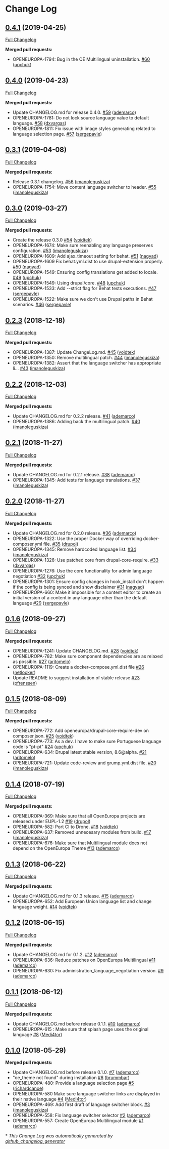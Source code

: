 # Change Log

## [0.4.1](https://github.com/openeuropa/oe_multilingual/tree/0.4.1) (2019-04-25)
[Full Changelog](https://github.com/openeuropa/oe_multilingual/compare/0.4.0...0.4.1)

**Merged pull requests:**

- OPENEUROPA-1794: Bug in the OE Multilingual uninstallation. [\#60](https://github.com/openeuropa/oe_multilingual/pull/60) ([upchuk](https://github.com/upchuk))

## [0.4.0](https://github.com/openeuropa/oe_multilingual/tree/0.4.0) (2019-04-23)
[Full Changelog](https://github.com/openeuropa/oe_multilingual/compare/0.3.1...0.4.0)

**Merged pull requests:**

- Update CHANGELOG.md for release 0.4.0. [\#59](https://github.com/openeuropa/oe_multilingual/pull/59) ([ademarco](https://github.com/ademarco))
- OPENEUROPA-1781: Do not lock source language value to default language. [\#58](https://github.com/openeuropa/oe_multilingual/pull/58) ([dxvargas](https://github.com/dxvargas))
- OPENEUROPA-1811: Fix issue with image styles generating related to language selection page. [\#57](https://github.com/openeuropa/oe_multilingual/pull/57) ([sergepavle](https://github.com/sergepavle))

## [0.3.1](https://github.com/openeuropa/oe_multilingual/tree/0.3.1) (2019-04-08)
[Full Changelog](https://github.com/openeuropa/oe_multilingual/compare/0.3.0...0.3.1)

**Merged pull requests:**

- Release 0.3.1 changelog. [\#56](https://github.com/openeuropa/oe_multilingual/pull/56) ([imanoleguskiza](https://github.com/imanoleguskiza))
- OPENEUROPA-1754: Move content language switcher to header. [\#55](https://github.com/openeuropa/oe_multilingual/pull/55) ([imanoleguskiza](https://github.com/imanoleguskiza))

## [0.3.0](https://github.com/openeuropa/oe_multilingual/tree/0.3.0) (2019-03-27)
[Full Changelog](https://github.com/openeuropa/oe_multilingual/compare/0.2.3...0.3.0)

**Merged pull requests:**

- Create the release 0.3.0 [\#54](https://github.com/openeuropa/oe_multilingual/pull/54) ([voidtek](https://github.com/voidtek))
- OPENEUROPA-1674: Make sure reenabling any language preserves configuration. [\#53](https://github.com/openeuropa/oe_multilingual/pull/53) ([imanoleguskiza](https://github.com/imanoleguskiza))
- OPENEUROPA-1609: Add ajax\_timeout setting for behat. [\#51](https://github.com/openeuropa/oe_multilingual/pull/51) ([nagyad](https://github.com/nagyad))
- OPENEUROPA-1609 Fix behat.yml.dist to use drupal-extension properly. [\#50](https://github.com/openeuropa/oe_multilingual/pull/50) ([nagyad](https://github.com/nagyad))
- OPENEUROPA-1549: Ensuring config translations get added to locale. [\#49](https://github.com/openeuropa/oe_multilingual/pull/49) ([upchuk](https://github.com/upchuk))
- OPENEUROPA-1549: Using drupal/core. [\#48](https://github.com/openeuropa/oe_multilingual/pull/48) ([upchuk](https://github.com/upchuk))
- OPENEUROPA-1533: Add --strict flag for Behat tests executions. [\#47](https://github.com/openeuropa/oe_multilingual/pull/47) ([sergepavle](https://github.com/sergepavle))
- OPENEUROPA-1522: Make sure we don't use Drupal paths in Behat scenarios. [\#46](https://github.com/openeuropa/oe_multilingual/pull/46) ([sergepavle](https://github.com/sergepavle))

## [0.2.3](https://github.com/openeuropa/oe_multilingual/tree/0.2.3) (2018-12-18)
[Full Changelog](https://github.com/openeuropa/oe_multilingual/compare/0.2.2...0.2.3)

**Merged pull requests:**

- OPENEUROPA-1387: Update ChangeLog.md. [\#45](https://github.com/openeuropa/oe_multilingual/pull/45) ([voidtek](https://github.com/voidtek))
- OPENEUROPA-1350: Remove multilingual patch. [\#44](https://github.com/openeuropa/oe_multilingual/pull/44) ([imanoleguskiza](https://github.com/imanoleguskiza))
- OPENEUROPA-1382: Assert that the language switcher has appropriate li… [\#43](https://github.com/openeuropa/oe_multilingual/pull/43) ([imanoleguskiza](https://github.com/imanoleguskiza))

## [0.2.2](https://github.com/openeuropa/oe_multilingual/tree/0.2.2) (2018-12-03)
[Full Changelog](https://github.com/openeuropa/oe_multilingual/compare/0.2.1...0.2.2)

**Merged pull requests:**

- Update CHANGELOG.md for 0.2.2 release. [\#41](https://github.com/openeuropa/oe_multilingual/pull/41) ([ademarco](https://github.com/ademarco))
- OPENEUROPA-1386: Adding back the multilingual patch. [\#40](https://github.com/openeuropa/oe_multilingual/pull/40) ([imanoleguskiza](https://github.com/imanoleguskiza))

## [0.2.1](https://github.com/openeuropa/oe_multilingual/tree/0.2.1) (2018-11-27)
[Full Changelog](https://github.com/openeuropa/oe_multilingual/compare/0.2.0...0.2.1)

**Merged pull requests:**

- Update CHANGELOG.md for 0.2.1 release. [\#38](https://github.com/openeuropa/oe_multilingual/pull/38) ([ademarco](https://github.com/ademarco))
- OPENEUROPA-1345: Add tests for language translations. [\#37](https://github.com/openeuropa/oe_multilingual/pull/37) ([imanoleguskiza](https://github.com/imanoleguskiza))

## [0.2.0](https://github.com/openeuropa/oe_multilingual/tree/0.2.0) (2018-11-27)
[Full Changelog](https://github.com/openeuropa/oe_multilingual/compare/0.1.6...0.2.0)

**Merged pull requests:**

- Update CHANGELOG.md for 0.2.0 release. [\#36](https://github.com/openeuropa/oe_multilingual/pull/36) ([ademarco](https://github.com/ademarco))
- OPENEUROPA-1322: Use the proper Docker way of overriding docker-composer.yml file. [\#35](https://github.com/openeuropa/oe_multilingual/pull/35) ([drupol](https://github.com/drupol))
- OPENEUROPA-1345: Remove hardcoded language list. [\#34](https://github.com/openeuropa/oe_multilingual/pull/34) ([imanoleguskiza](https://github.com/imanoleguskiza))
- OPENEUROPA-1326: Use patched core from drupal-core-require. [\#33](https://github.com/openeuropa/oe_multilingual/pull/33) ([dxvargas](https://github.com/dxvargas))
- OPENEUROPA-1276: Use the core functionality for admin language negotiation [\#32](https://github.com/openeuropa/oe_multilingual/pull/32) ([upchuk](https://github.com/upchuk))
- OPENEUROPA-1301: Ensure config changes in hook\_install don't happen if the config is being synced and show disclaimer [\#31](https://github.com/openeuropa/oe_multilingual/pull/31) ([nagyad](https://github.com/nagyad))
- OPENEUROPA-660: Make it impossible for a content editor to create an initial version of a content in any language other than the default language [\#29](https://github.com/openeuropa/oe_multilingual/pull/29) ([sergepavle](https://github.com/sergepavle))

## [0.1.6](https://github.com/openeuropa/oe_multilingual/tree/0.1.6) (2018-09-27)
[Full Changelog](https://github.com/openeuropa/oe_multilingual/compare/0.1.5...0.1.6)

**Merged pull requests:**

- OPENEUROPA-1241: Update CHANGELOG.md. [\#28](https://github.com/openeuropa/oe_multilingual/pull/28) ([voidtek](https://github.com/voidtek))
- OPENEUROPA-782: Make sure component dependencies are as relaxed as possible. [\#27](https://github.com/openeuropa/oe_multilingual/pull/27) ([aritomelo](https://github.com/aritomelo))
- OPENEUROPA-1119: Create a docker-compose.yml.dist file [\#26](https://github.com/openeuropa/oe_multilingual/pull/26) ([netlooker](https://github.com/netlooker))
- Update README to suggest installation of stable release [\#23](https://github.com/openeuropa/oe_multilingual/pull/23) ([pfrenssen](https://github.com/pfrenssen))

## [0.1.5](https://github.com/openeuropa/oe_multilingual/tree/0.1.5) (2018-08-09)
[Full Changelog](https://github.com/openeuropa/oe_multilingual/compare/0.1.4...0.1.5)

**Merged pull requests:**

- OPENEUROPA-772: Add openeuropa/drupal-core-require-dev on composer.json. [\#25](https://github.com/openeuropa/oe_multilingual/pull/25) ([voidtek](https://github.com/voidtek))
- OPENEUROPA-773: As a dev. I have to make sure Portuguese language code is "pt-pt" [\#24](https://github.com/openeuropa/oe_multilingual/pull/24) ([upchuk](https://github.com/upchuk))
- OPENEUROPA-634: Drupal latest stable version, 8.6@alpha. [\#21](https://github.com/openeuropa/oe_multilingual/pull/21) ([aritomelo](https://github.com/aritomelo))
- OPENEUROPA-721: Update code-review and grump.yml.dist file. [\#20](https://github.com/openeuropa/oe_multilingual/pull/20) ([imanoleguskiza](https://github.com/imanoleguskiza))

## [0.1.4](https://github.com/openeuropa/oe_multilingual/tree/0.1.4) (2018-07-19)
[Full Changelog](https://github.com/openeuropa/oe_multilingual/compare/0.1.3...0.1.4)

**Merged pull requests:**

- OPENEUROPA-369: Make sure that all OpenEuropa projects are released under EUPL-1.2 [\#19](https://github.com/openeuropa/oe_multilingual/pull/19) ([drupol](https://github.com/drupol))
- OPENEUROPA-582: Port CI to Drone. [\#18](https://github.com/openeuropa/oe_multilingual/pull/18) ([voidtek](https://github.com/voidtek))
- OPENEUROPA-637: Removed unnecesary modules from build. [\#17](https://github.com/openeuropa/oe_multilingual/pull/17) ([imanoleguskiza](https://github.com/imanoleguskiza))
- OPENEUROPA-676: Make sure that Multilingual module does not depend on the OpenEuropa Theme [\#13](https://github.com/openeuropa/oe_multilingual/pull/13) ([ademarco](https://github.com/ademarco))

## [0.1.3](https://github.com/openeuropa/oe_multilingual/tree/0.1.3) (2018-06-22)
[Full Changelog](https://github.com/openeuropa/oe_multilingual/compare/0.1.2...0.1.3)

**Merged pull requests:**

- Update CHANGELOG.md for 0.1.3 release. [\#15](https://github.com/openeuropa/oe_multilingual/pull/15) ([ademarco](https://github.com/ademarco))
- OPENEUROPA-652: Add European Union language list and change language weight. [\#14](https://github.com/openeuropa/oe_multilingual/pull/14) ([voidtek](https://github.com/voidtek))

## [0.1.2](https://github.com/openeuropa/oe_multilingual/tree/0.1.2) (2018-06-15)
[Full Changelog](https://github.com/openeuropa/oe_multilingual/compare/0.1.1...0.1.2)

**Merged pull requests:**

- Update CHANGELOG.md for 0.1.2. [\#12](https://github.com/openeuropa/oe_multilingual/pull/12) ([ademarco](https://github.com/ademarco))
- OPENEUROPA-636: Reduce patches on OpenEuropa Multilingual [\#11](https://github.com/openeuropa/oe_multilingual/pull/11) ([ademarco](https://github.com/ademarco))
- OPENEUROPA-630: Fix administration\_language\_negotiation version. [\#9](https://github.com/openeuropa/oe_multilingual/pull/9) ([ademarco](https://github.com/ademarco))

## [0.1.1](https://github.com/openeuropa/oe_multilingual/tree/0.1.1) (2018-06-12)
[Full Changelog](https://github.com/openeuropa/oe_multilingual/compare/0.1.0...0.1.1)

**Merged pull requests:**

- Update CHANGELOG.md before release 0.1.1. [\#10](https://github.com/openeuropa/oe_multilingual/pull/10) ([ademarco](https://github.com/ademarco))
- OPENEUROPA-615 : Make sure that splash page uses the original language [\#8](https://github.com/openeuropa/oe_multilingual/pull/8) ([Medi4tor](https://github.com/Medi4tor))

## [0.1.0](https://github.com/openeuropa/oe_multilingual/tree/0.1.0) (2018-05-29)
**Merged pull requests:**

- Update CHANGELOG.md before release 0.1.0. [\#7](https://github.com/openeuropa/oe_multilingual/pull/7) ([ademarco](https://github.com/ademarco))
- "oe\_theme not found" during installation [\#6](https://github.com/openeuropa/oe_multilingual/pull/6) ([brummbar](https://github.com/brummbar))
- OPENEUROPA-480: Provide a language selection page [\#5](https://github.com/openeuropa/oe_multilingual/pull/5) ([richardcanoe](https://github.com/richardcanoe))
- OPENEUROPA-580 Make sure language switcher links are displayed in their native language [\#4](https://github.com/openeuropa/oe_multilingual/pull/4) ([Medi4tor](https://github.com/Medi4tor))
- OPENEUROPA-469: Add first draft of language switcher block. [\#3](https://github.com/openeuropa/oe_multilingual/pull/3) ([imanoleguskiza](https://github.com/imanoleguskiza))
- OPENEUROPA-558: Fix language switcher selector [\#2](https://github.com/openeuropa/oe_multilingual/pull/2) ([ademarco](https://github.com/ademarco))
- OPENEUROPA-557: Create OpenEuropa Multilingual module [\#1](https://github.com/openeuropa/oe_multilingual/pull/1) ([ademarco](https://github.com/ademarco))



\* *This Change Log was automatically generated by [github_changelog_generator](https://github.com/skywinder/Github-Changelog-Generator)*